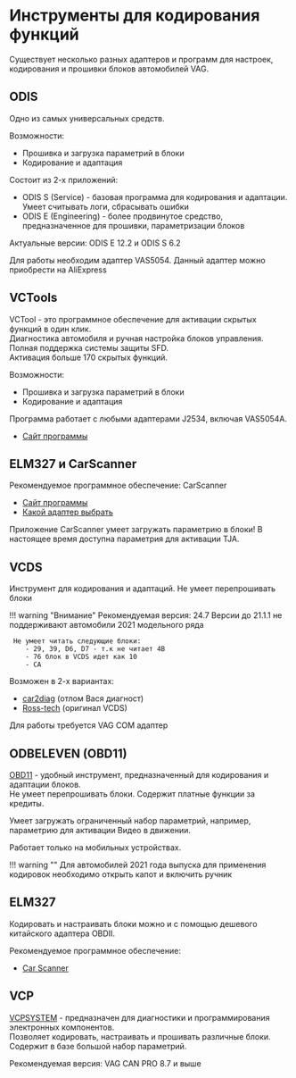 
# Инструменты для кодирования функций

Существует несколько разных адаптеров и программ для настроек, кодирования и прошивки блоков автомобилей VAG.

## ODIS

Одно из самых универсальных средств. 

Возможности:  

* Прошивка и загрузка параметрий в блоки  
* Кодирование и адаптация

Состоит из 2-х приложений:

* ODIS S (Service) - базовая программа для кодирования и адаптации. Умеет считывать логи, сбрасывать ошибки
* ODIS E (Engineering) - более продвинутое средство, предназначенное для прошивки, параметризации блоков

Актуальные версии: ODIS E 12.2 и ODIS S 6.2  

Для работы необходим адаптер VAS5054. Данный адаптер можно приобрести на AliExpress

## VCTools

VCTool - это программное обеспечение для активации скрытых функций в один клик.  
Диагностика автомобиля и ручная настройка блоков управления. Полная поддержка системы защиты SFD.  
Активация больше 170 скрытых функций.

Возможности:  

* Прошивка и загрузка параметрий в блоки  
* Кодирование и адаптация

Программа работает с любыми адаптерами J2534, включая VAS5054A.

* [Сайт программы](https://vctool.app/)

## ELM327 и CarScanner

Рекомендуемое программное обеспечение: CarScanner  

* [Сайт программы](https://www.carscanner.info/)
* [Какой адаптер выбрать](https://www.carscanner.info/ru/choosing-obdii-adapter/)

Приложение CarScanner умеет загружать параметрию в блоки! В настоящее время доступна параметрия для активации TJA.

## VCDS

Инструмент для кодирования и адаптаций. Не умеет перепрошивать блоки

!!! warning "Внимание"
    Рекомендуемая версия: 24.7
    Версии до 21.1.1 не поддерживают автомобили 2021 модельного ряда  

     Не умеет читать следующие блоки:  
        - 29, 39, D6, D7 - т.к не читает 4B  
        - 76 блок в VCDS идет как 10  
        - CA

Возможен в 2-х вариантах: 

* [car2diag](https://car2diag.ru/) (отлом Вася диагност)
* [Ross-tech](https://www.ross-tech.com/) (оригинал VCDS)

Для работы требуется VAG COM адаптер

## ODBELEVEN (OBD11)

[OBD11](https://obdeleven.com/) - удобный инструмент, предназначенный для кодирования и адаптации блоков.  
Не умеет перепрошивать блоки. Содержит платные функции за кредиты.  

Умеет загружать ограниченный набор параметрий, например, параметрию для активации Видео в движении.  

Работает только на мобильных устройствах.

!!! warning ""
    Для автомобилей 2021 года выпуска для применения кодировок необходимо открыть капот и включить ручник

## ELM327

Кодировать и настраивать блоки можно и с помощью дешевого китайского адаптера OBDII.  

Рекомендуемое программное обеспечение:

* [Car Scanner](https://www.carscanner.info/)

## VCP

[VCPSYSTEM](http://vcpsystem.ru/) - предназначен для диагностики и программирования электронных компонентов.  
Позволяет кодировать, настраивать и прошивать различные блоки. Содержит в базе большой набор параметрий.  

Рекомендуемая версия: VAG CAN PRO 8.7 и выше